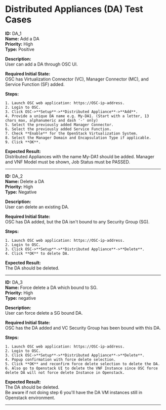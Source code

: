 # Distributed Appliances (DA) Test Cases

**ID:** DA_1  
**Name:** Add a DA  
**Priority:** High  
**Type:** Positive  

**Description:**  
User can add a DA through OSC UI.

**Required Initial State:**  
OSC has Virtualization Connector (VC), Manager Connector (MC), and Service Function (SF) added.

**Steps:**  
```
1. Launch OSC web application: https://OSC-ip-address.  
2. Login to OSC.  
3. Click OSC->**Setup**->**Distributed Appliance**->**Add**.  
4. Provide a unique DA name e.g. My-DA1. (Start with a letter, 13 chars max, alphanumeric and dash '-' only)
5. Select the previously added Manager Connector.  
6. Select the previously added Service Function.  
7. Check **Enable** for the OpenStack Virtualization System.
8. Select the Manager Domain and Encapsulation Type if applicable.  
9. Click **OK**.  
```
**Expected Result:**  
Distributed Appliances with the name My-DA1 should be added. Manager and VNF Model must be shown, Job Status must be PASSED.

****

**ID:** DA_2  
**Name:** Delete a DA  
**Priority:** High  
**Type:** Negative  

**Description:**  
User can delete an existing DA.

**Required Initial State:**  
OSC has DA added, but the DA isn't bound to any Security Group (SG).  

**Steps:**   
```
1. Launch OSC web application: https://OSC-ip-address.  
2. Login to OSC.  
3. Click OSC->**Setup**->**Distributed Appliance**->**Delete**.  
4. Click **OK** to delete DA.  
```
**Expected Result:**  
The DA should be deleted.

****

**ID:** DA_3  
**Name:** Force delete a DA which bound to SG.  
**Priority:** High  
**Type:** negative  

**Description:**  
User can force delete a SG bound DA.

**Required Initial State:**  
OSC has the DA added and VC Security Group has been bound with this DA.

**Steps:**   
```
1. Launch OSC web application: https://OSC-ip-address.  
2. Login to OSC.  
3. Click OSC->**Setup**->**Distributed Appliance**->**Delete**.  
4. Popup confirmation with force delete selection.  
5. Click **OK** and reconfirm force delete selection to delete the DA.  
6. Also go to Openstack UI to delete the VNF Instance since OSC force delete DA will not force delete Instance in Openstack.  
```
**Expected Result:**  
The DA should be deleted.  
Be aware if not doing step 6 you'll have the DA VM instances still in Openstack environment.

****
